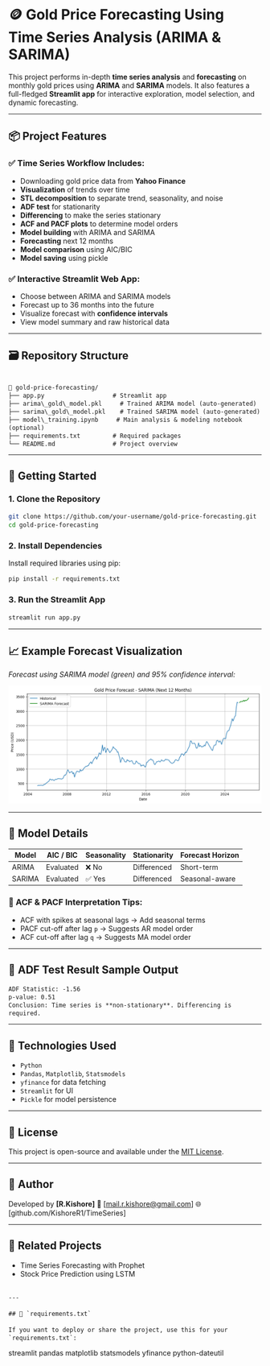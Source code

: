 
# 🪙 Gold Price Forecasting Using Time Series Analysis (ARIMA & SARIMA)

This project performs in-depth **time series analysis** and **forecasting** on monthly gold prices using **ARIMA** and **SARIMA** models. It also features a full-fledged **Streamlit app** for interactive exploration, model selection, and dynamic forecasting.

---

## 📦 Project Features

### ✅ Time Series Workflow Includes:
- Downloading gold price data from **Yahoo Finance**
- **Visualization** of trends over time
- **STL decomposition** to separate trend, seasonality, and noise
- **ADF test** for stationarity
- **Differencing** to make the series stationary
- **ACF and PACF plots** to determine model orders
- **Model building** with ARIMA and SARIMA
- **Forecasting** next 12 months
- **Model comparison** using AIC/BIC
- **Model saving** using pickle

### ✅ Interactive Streamlit Web App:
- Choose between ARIMA and SARIMA models
- Forecast up to 36 months into the future
- Visualize forecast with **confidence intervals**
- View model summary and raw historical data

---

## 🗃️ Repository Structure

```

📁 gold-price-forecasting/
├── app.py                   # Streamlit app
├── arima\_gold\_model.pkl     # Trained ARIMA model (auto-generated)
├── sarima\_gold\_model.pkl    # Trained SARIMA model (auto-generated)
├── model\_training.ipynb     # Main analysis & modeling notebook (optional)
├── requirements.txt         # Required packages
└── README.md                # Project overview

````

---

## 🚀 Getting Started

### 1. Clone the Repository

```bash
git clone https://github.com/your-username/gold-price-forecasting.git
cd gold-price-forecasting
````

### 2. Install Dependencies

Install required libraries using pip:

```bash
pip install -r requirements.txt
```

### 3. Run the Streamlit App

```bash
streamlit run app.py
```

---

## 📈 Example Forecast Visualization

*Forecast using SARIMA model (green) and 95% confidence interval:*

![Forecast Example](https://github.com/PratikPhysics/time_series/blob/main/sarima.png)

---

## 🧠 Model Details

| Model  | AIC / BIC | Seasonality | Stationarity | Forecast Horizon |
| ------ | --------- | ----------- | ------------ | ---------------- |
| ARIMA  | Evaluated | ❌ No        | Differenced  | Short-term       |
| SARIMA | Evaluated | ✅ Yes       | Differenced  | Seasonal-aware   |

### 🔬 ACF & PACF Interpretation Tips:

* ACF with spikes at seasonal lags → Add seasonal terms
* PACF cut-off after lag `p` → Suggests AR model order
* ACF cut-off after lag `q` → Suggests MA model order

---

## 🧪 ADF Test Result Sample Output

```
ADF Statistic: -1.56
p-value: 0.51
Conclusion: Time series is **non-stationary**. Differencing is required.
```

---

## 🧰 Technologies Used

* `Python`
* `Pandas`, `Matplotlib`, `Statsmodels`
* `yfinance` for data fetching
* `Streamlit` for UI
* `Pickle` for model persistence

---

## 📄 License

This project is open-source and available under the [MIT License](LICENSE).

---

## 👤 Author

Developed by **\[R.Kishore]**
📧 [mail.r.kishore@gmail.com]
🌐 [github.com/KishoreR1/TimeSeries]

---

## 🔗 Related Projects

* Time Series Forecasting with Prophet
* Stock Price Prediction using LSTM

```

---

## 📌 `requirements.txt`

If you want to deploy or share the project, use this for your `requirements.txt`:

```

streamlit
pandas
matplotlib
statsmodels
yfinance
python-dateutil

```


